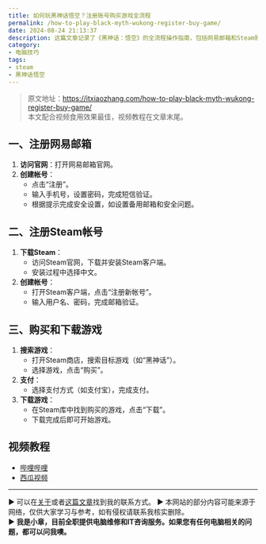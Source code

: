 ```yaml
---
title: 如何玩黑神话悟空？注册账号购买游戏全流程
permalink: /how-to-play-black-myth-wukong-register-buy-game/
date: 2024-08-24 21:13:37
description: 这篇文章记录了《黑神话：悟空》的全流程操作指南，包括网易邮箱和Steam账号的注册、游戏的购买以及下载步骤。用户可以通过本文快速完成相关操作，轻松开始游戏体验。
category:
- 电脑技巧
tags:
- steam
- 黑神话悟空
---
```




> 原文地址：<https://itxiaozhang.com/how-to-play-black-myth-wukong-register-buy-game/>  
> 本文配合视频食用效果最佳，视频教程在文章末尾。  

## 一、注册网易邮箱

1. **访问官网**：打开网易邮箱官网。
2. **创建帐号**：
   - 点击“注册”。
   - 输入手机号，设置密码，完成短信验证。
   - 根据提示完成安全设置，如设置备用邮箱和安全问题。

## 二、注册Steam帐号

1. **下载Steam**：
   - 访问Steam官网，下载并安装Steam客户端。
   - 安装过程中选择中文。
2. **创建帐号**：
   - 打开Steam客户端，点击“注册新帐号”。
   - 输入用户名、密码，完成邮箱验证。

## 三、购买和下载游戏

1. **搜索游戏**：
   - 打开Steam商店，搜索目标游戏（如“黑神话”）。
   - 选择游戏，点击“购买”。
2. **支付**：
   - 选择支付方式（如支付宝），完成支付。
3. **下载游戏**：
   - 在Steam库中找到购买的游戏，点击“下载”。
   - 下载完成后即可开始游戏。

## 视频教程

- [哔哩哔哩](https://www.bilibili.com/video/BV14xWoedEri)
- [西瓜视频](https://www.ixigua.com/7406568444981674547)

---
▶ 可以在[关于](https://itxiaozhang.com/about/)或者[这篇文章](https://itxiaozhang.com/about-computer-repair-services-with-me/)找到我的联系方式。
▶ 本网站的部分内容可能来源于网络，仅供大家学习与参考，如有侵权请联系我核实删除。  
▶ **我是小章，目前全职提供电脑维修和IT咨询服务。如果您有任何电脑相关的问题，都可以问我噢。**  
